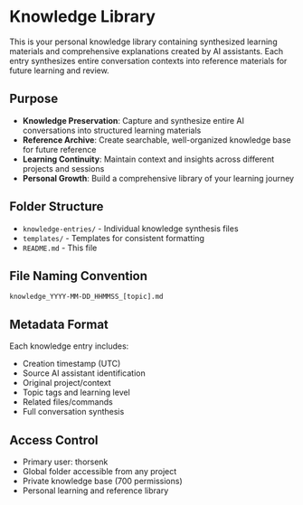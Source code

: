 # Knowledge Library

This is your personal knowledge library containing synthesized learning materials and comprehensive explanations created by AI assistants. Each entry synthesizes entire conversation contexts into reference materials for future learning and review.

## Purpose
- **Knowledge Preservation**: Capture and synthesize entire AI conversations into structured learning materials
- **Reference Archive**: Create searchable, well-organized knowledge base for future reference
- **Learning Continuity**: Maintain context and insights across different projects and sessions
- **Personal Growth**: Build a comprehensive library of your learning journey

## Folder Structure
- `knowledge-entries/` - Individual knowledge synthesis files
- `templates/` - Templates for consistent formatting
- `README.md` - This file

## File Naming Convention
`knowledge_YYYY-MM-DD_HHMMSS_[topic].md`

## Metadata Format
Each knowledge entry includes:
- Creation timestamp (UTC)
- Source AI assistant identification
- Original project/context
- Topic tags and learning level
- Related files/commands
- Full conversation synthesis

## Access Control
- Primary user: thorsenk
- Global folder accessible from any project
- Private knowledge base (700 permissions)
- Personal learning and reference library
